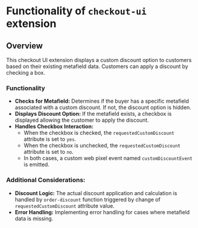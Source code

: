 # Functionality of `checkout-ui` extension

## Overview
This checkout UI extension displays a custom discount option to customers based on their existing metafield data. Customers can apply a discount by checking a box.

### Functionality
- **Checks for Metafield:** Determines if the buyer has a specific metafield associated with a custom discount. If not, the discount option is hidden.
- **Displays Discount Option:** If the metafield exists, a checkbox is displayed allowing the customer to apply the discount.
- **Handles Checkbox Interaction:**
  - When the checkbox is checked, the `requestedCustomDiscount` attribute is set to `yes`.
  - When the checkbox is unchecked, the `requestedCustomDiscount` attribute is set to `no`.
  - In both cases, a custom web pixel event named `customDiscountEvent` is emitted.

### Additional Considerations:
- **Discount Logic:** The actual discount application and calculation is handled by `order-discount` function triggered by change of `requestedCustomDiscount` attribute value.
- **Error Handling:** Implementing error handling for cases where metafield data is missing.